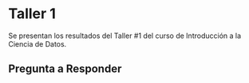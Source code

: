 # Taller 1
Se presentan los resultados del Taller #1 del curso de Introducción a la Ciencia de Datos.

## Pregunta a Responder

